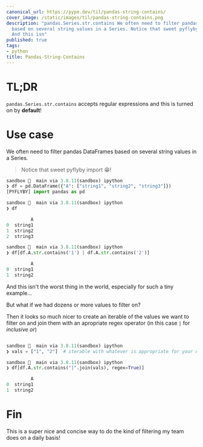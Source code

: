 ```yaml
---
canonical_url: https://pype.dev/til/pandas-string-contains/
cover_image: /static/images/til/pandas-string-contains.png
description: "pandas.Series.str.contains We often need to filter pandas DataFrames
  based on several string values in a Series. Notice that sweet pyflyby import \U0001F601
  And this isn"
published: true
tags:
- python
title: Pandas-String-Contains
---
```


# TL;DR 

`pandas.Series.str.contains` accepts regular expressions and this is turned on by __default__!

# Use case

We often need to filter pandas DataFrames based on several string values in a Series.

> Notice that sweet pyflyby import 😁!

```python
sandbox   main via 3.8.11(sandbox) ipython
❯ df = pd.DataFrame({"A": ["string1", "string2", "string3"]})
[PYFLYBY] import pandas as pd

sandbox   main via 3.8.11(sandbox) ipython
❯ df

         A
0  string1
1  string2
2  string3

sandbox   main via 3.8.11(sandbox) ipython
❯ df[df.A.str.contains('1') | df.A.str.contains('2')]

         A
0  string1
1  string2

```

And this isn't the worst thing in the world, especially for such a tiny example...

But what if we had dozens or more values to filter on?

Then it looks so much nicer to create an iterable of the values we want to filter on and join them with an apropriate regex operator (in this case `|` for _inclusive or_)

```python

sandbox   main via 3.8.11(sandbox) ipython
❯ vals = ["1", "2"]  # iterable with whatever is appropriate for your use case

sandbox   main via 3.8.11(sandbox) ipython
❯ df[df.A.str.contains("|".join(vals), regex=True)]

         A
0  string1
1  string2

```

# Fin

This is a super nice and concise way to do the kind of filtering my team does on a daily basis!